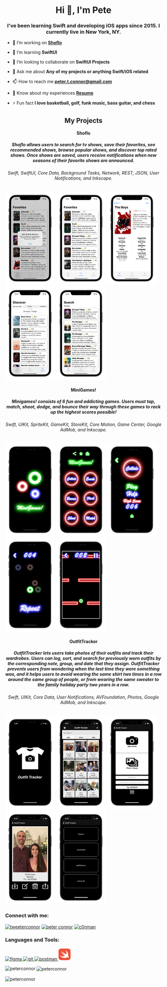 <h1 align="center">Hi 👋, I'm Pete</h1>
<h3 align="center">I've been learning Swift and developing iOS apps since 2015. I currently live in New York, NY.</h3>

- 🔭 I’m working on **[Shoflo](https://github.com/PeterConnor/Shoflo)**

- 🌱 I’m learning **SwiftUI**

- 👯 I’m looking to collaborate on **SwiftUI Projects**

- 💬 Ask me about **Any of my projects or anything Swift/iOS related**

- 📫 How to reach me **peter.t.connor@gmail.com**

- 📄 Know about my experiences **[Resume](https://sites.google.com/view/peterconnorresume/home)**

- ⚡ Fun fact **I love basketball, golf, funk music, bass guitar, and chess**


<h2 align="center">My Projects</h2>
<h4 align="center">Shoflo</h4>
<h5 align="center">Shoflo allows users to search for tv shows, save their favorites, see recommended shows, browse popular shows, and discover top rated shows. Once shows are saved, users receive notifications when new seasons of their favorite shows are announced.</h5>
<h6 align="center">Swift, SwiftUI, Core Data, Background Tasks, Network, REST, JSON, User Notifications, and Inkscape.</h6>

<img src="https://github.com/PeterConnor/PeterConnor/blob/main/shoflo-ss1.png" width="160"> <img src="https://github.com/PeterConnor/PeterConnor/blob/main/shoflo-ss2.png" width="160"> <img src="https://github.com/PeterConnor/PeterConnor/blob/main/shoflo-ss3.png" width="160"> <img src="https://github.com/PeterConnor/PeterConnor/blob/main/shoflo-ss4.png" width="160"> <img src="https://github.com/PeterConnor/PeterConnor/blob/main/shoflo-ss5.png" width="160">

<h4 align="center">MiniGames!</h4>
<h5 align="center">Minigames! consists of 6 fun and addicting games. Users must tap, match, shoot, dodge, and bounce their way through these games to rack up the highest scores possible!</h5>
<h6 align="center">Swift, UIKit, SpriteKit, GameKit, StoreKit, Core Motion, Game Center, Google AdMob, and Inkscape. </h6>

<img src="https://github.com/PeterConnor/PeterConnor/blob/main/minigames-ss2.png" width="160"> <img src="https://github.com/PeterConnor/PeterConnor/blob/main/minigames-ss1.png" width="160"> <img src="https://github.com/PeterConnor/PeterConnor/blob/main/minigames-ss3.png" width="160"> <img src="https://github.com/PeterConnor/PeterConnor/blob/main/minigames-ss4.png" width="160"> <img src="https://github.com/PeterConnor/PeterConnor/blob/main/minigames-ss5.png" width="160">

<h4 align="center">OutfitTracker</h4>
<h5 align="center">OutfitTracker lets users take photos of their outfits and track their wardrobes. Users can log, sort, and search for previously worn outfits by the corresponding note, group, and date that they assign. OutfitTracker prevents users from wondering when the last time they wore something was, and it helps users to avoid wearing the same shirt two times in a row around the same group of people, or from wearing the same sweater to the family holiday party two years in a row.</h5>

<h6 align="center">Swift, UIKit, Core Data, User Notifications, AVFoundation, Photos, Google AdMob, and Inkscape.   </h6>

<img src="https://github.com/PeterConnor/PeterConnor/blob/main/otss1.png" width="160"> <img src="https://github.com/PeterConnor/PeterConnor/blob/main/otss2.png" width="160"> <img src="https://github.com/PeterConnor/PeterConnor/blob/main/otss3.png" width="160"> <img src="https://github.com/PeterConnor/PeterConnor/blob/main/otss4.png" width="160"> <img src="https://github.com/PeterConnor/PeterConnor/blob/main/otss5.png" width="160">

<h3 align="left">Connect with me:</h3>
<p align="left">
<a href="https://twitter.com/tweeterconnor" target="blank"><img align="center" src="https://cdn.jsdelivr.net/npm/simple-icons@3.0.1/icons/twitter.svg" alt="tweeterconnor" height="30" width="40" /></a>
<a href="https://www.linkedin.com/in/peter-connor-b5b26614/" target="blank"><img align="center" src="https://cdn.jsdelivr.net/npm/simple-icons@3.0.1/icons/linkedin.svg" alt="peter connor" height="30" width="40" /></a>
<a href="https://stackoverflow.com/users/3629769/c0nman" target="blank"><img align="center" src="https://cdn.jsdelivr.net/npm/simple-icons@3.0.1/icons/stackoverflow.svg" alt="c0nman" height="30" width="40" /></a>
</p>

<h3 align="left">Languages and Tools:</h3>
<p align="left"> <a href="https://www.figma.com/" target="_blank"> <img src="https://www.vectorlogo.zone/logos/figma/figma-icon.svg" alt="figma" width="40" height="40"/> </a> <a href="https://git-scm.com/" target="_blank"> <img src="https://www.vectorlogo.zone/logos/git-scm/git-scm-icon.svg" alt="git" width="40" height="40"/> </a> <a href="https://postman.com" target="_blank"> <img src="https://www.vectorlogo.zone/logos/getpostman/getpostman-icon.svg" alt="postman" width="40" height="40"/> </a> <a href="https://developer.apple.com/swift/" target="_blank"> <img src="https://raw.githubusercontent.com/devicons/devicon/master/icons/swift/swift-original.svg" alt="swift" width="40" height="40"/> </a> </p>

<p><img align="left" src="https://github-readme-stats.vercel.app/api/top-langs?username=peterconnor&show_icons=true&locale=en&layout=compact" alt="peterconnor" /></p>

<p>&nbsp;<img align="center" src="https://github-readme-stats.vercel.app/api?username=peterconnor&show_icons=true&locale=en" alt="peterconnor" /></p>

<p><img align="center" src="https://github-readme-streak-stats.herokuapp.com/?user=peterconnor&" alt="peterconnor" /></p>
